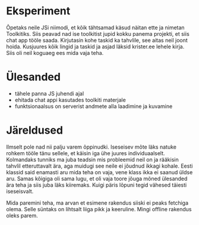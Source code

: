 # Eksperiment

Õpetaks neile JSi niimodi, et kõik tähtsamad käsud näitan ette ja nimetan Toolkitiks. Siis peavad nad ise toolkitist jupid kokku panema projekti, et siis chat app tööle saada. Kirjutasin kohe taskid ka tahvlile, see aitas neil joont hoida. Kusjuures kõik lingid ja taskid ja asjad läksid krister.ee lehele kirja. Siis oli neil koguaeg ees mida vaja teha.

# Ülesanded

- tähele panna JS juhendi ajal
- ehitada chat appi kasutades toolkiti materjale
- funktsionaalsus on serverist andmete alla laadimine ja kuvamine

# Järeldused

Ilmselt pole nad nii palju varem õppinudki. Iseseisev mõte läks natuke rohkem tööle tänu sellele, et käisin iga ühe juures individuaalselt. Kolmandaks tunniks ma juba teadsin mis probleemid neil on ja rääkisin tahvlil etteruttavalt ära, aga muidugi see neile ei jõudnud ikkagi kohale. Eesti klassid said enamasti aru mida teha on vaja, vene klass ikka ei saanud üldse aru. Samas kõigiga oli sama lugu, et oli vaja toore jõuga mõned ülesanded ära teha ja siis juba läks kiiremaks. Kuigi päris lõpuni tegid vähesed täiesti iseseisvalt.

Mida paremini teha, ma arvan et esimene rakendus siiski ei peaks fetchiga olema. Selle süntaks on lihtsalt liiga pikk ja keeruline. Mingi offline rakendus oleks parem.
